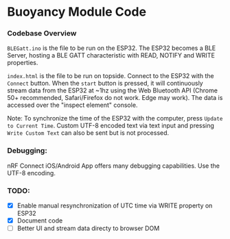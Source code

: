 # Buoyancy Module Code

### Codebase Overview

`BLEGatt.ino` is the file to be run on the ESP32. The ESP32 becomes a BLE Server, hosting a BLE GATT characteristic with READ, NOTIFY and WRITE properties.

`index.html` is the file to be run on topside. Connect to the ESP32 with the `Connect` button. When the `start` button is pressed, it will continuously stream data from the ESP32 at ~1hz using the Web Bluetooth API (Chrome 50+ recommended, Safari/Firefox do not work. Edge may work). The data is accessed over the "inspect element" console.

Note: To synchronize the time of the ESP32 with the computer, press `Update to Current Time`. Custom UTF-8 encoded text via text input and pressing `Write Custom Text` can also be sent but is not processed.

### Debugging:
nRF Connect iOS/Android App offers many debugging capabilities. Use the UTF-8 encoding.

### TODO:
 - [x] Enable manual resynchronization of UTC time via WRITE property on ESP32
 - [x] Document code
 - [ ] Better UI and stream data directy to browser DOM
